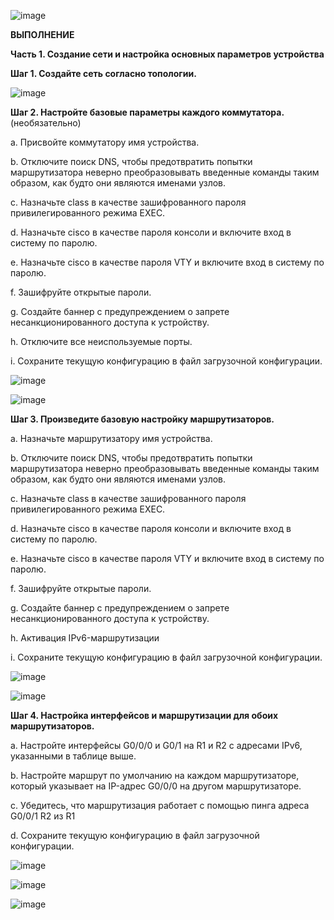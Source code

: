 ![image](https://github.com/user-attachments/assets/003e6e9f-5411-4cfa-9670-56293fc97098)


**ВЫПОЛНЕНИЕ**

**Часть 1. Создание сети и настройка основных параметров устройства**

**Шаг 1. Создайте сеть согласно топологии.**

![image](https://github.com/user-attachments/assets/868b5e38-9290-42eb-9c9a-4b38b3390aec)

**Шаг 2. Настройте базовые параметры каждого коммутатора.** (необязательно)

a.	Присвойте коммутатору имя устройства.

b.	Отключите поиск DNS, чтобы предотвратить попытки маршрутизатора неверно преобразовывать введенные команды таким образом, как будто они являются именами узлов.

c.	Назначьте class в качестве зашифрованного пароля привилегированного режима EXEC.

d.	Назначьте cisco в качестве пароля консоли и включите вход в систему по паролю.

e.	Назначьте cisco в качестве пароля VTY и включите вход в систему по паролю.

f.	Зашифруйте открытые пароли.

g.	Создайте баннер с предупреждением о запрете несанкционированного доступа к устройству.

h.	Отключите все неиспользуемые порты.

i.	Сохраните текущую конфигурацию в файл загрузочной конфигурации.

![image](https://github.com/user-attachments/assets/9f09fb9e-08cf-4e1c-b292-737f54eee9f9)

![image](https://github.com/user-attachments/assets/fef49b91-3ff5-4239-95bc-777773c7a8e8)

**Шаг 3. Произведите базовую настройку маршрутизаторов.**

a.	Назначьте маршрутизатору имя устройства.

b.	Отключите поиск DNS, чтобы предотвратить попытки маршрутизатора неверно преобразовывать введенные команды таким образом, как будто они являются именами узлов.

c.	Назначьте class в качестве зашифрованного пароля привилегированного режима EXEC.

d.	Назначьте cisco в качестве пароля консоли и включите вход в систему по паролю.

e.	Назначьте cisco в качестве пароля VTY и включите вход в систему по паролю.

f.	Зашифруйте открытые пароли.

g.	Создайте баннер с предупреждением о запрете несанкционированного доступа к устройству.

h.	Активация IPv6-маршрутизации

i.	Сохраните текущую конфигурацию в файл загрузочной конфигурации.

![image](https://github.com/user-attachments/assets/d437d870-f5c4-4b0c-aadb-72530c03e72c)

![image](https://github.com/user-attachments/assets/8a9d0acd-d010-4c0b-b991-9a787ab3ed06)

**Шаг 4. Настройка интерфейсов и маршрутизации для обоих маршрутизаторов.**

a.	Настройте интерфейсы G0/0/0 и G0/1 на R1 и R2 с адресами IPv6, указанными в таблице выше.

b.	Настройте маршрут по умолчанию на каждом маршрутизаторе, который указывает на IP-адрес G0/0/0 на другом маршрутизаторе.

c.	Убедитесь, что маршрутизация работает с помощью пинга адреса G0/0/1 R2 из R1

d.	Сохраните текущую конфигурацию в файл загрузочной конфигурации.

![image](https://github.com/user-attachments/assets/ccef526f-5bfb-46b2-9078-ee7e9579b269)

![image](https://github.com/user-attachments/assets/b12a560d-d0b2-41ce-895a-94d1cf80ee4b)

![image](https://github.com/user-attachments/assets/d47b9c20-98fa-41e3-b923-52843f581545)









